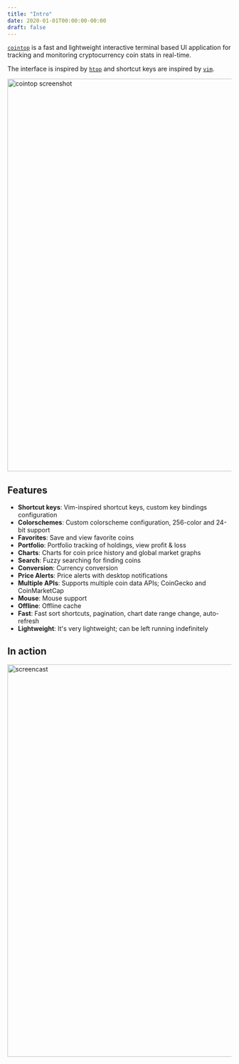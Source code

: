 ```yaml
---
title: "Intro"
date: 2020-01-01T00:00:00-00:00
draft: false
---
```

[`cointop`](https://github.com/cointop-sh/cointop) is a fast and lightweight interactive terminal based UI application for tracking and monitoring cryptocurrency coin stats in real-time.

The interface is inspired by [`htop`](https://en.wikipedia.org/wiki/Htop) and shortcut keys are inspired by [`vim`](https://en.wikipedia.org/wiki/Vim_(text_editor)).

<img src="https://user-images.githubusercontent.com/168240/39569578-7ce9f3b6-4e7a-11e8-82a9-8a18b91b1bd5.png" alt="cointop screenshot" width="880" />

## Features

- **Shortcut keys**: Vim-inspired shortcut keys, custom key bindings configuration
- **Colorschemes**: Custom colorscheme configuration, 256-color and 24-bit support
- **Favorites**: Save and view favorite coins
- **Portfolio**: Portfolio tracking of holdings, view profit & loss
- **Charts**: Charts for coin price history and global market graphs
- **Search**: Fuzzy searching for finding coins
- **Conversion**: Currency conversion
- **Price Alerts**: Price alerts with desktop notifications
- **Multiple APIs**: Supports multiple coin data APIs; CoinGecko and CoinMarketCap
- **Mouse**: Mouse support
- **Offline**: Offline cache
- **Fast**: Fast sort shortcuts, pagination, chart date range change, auto-refresh
- **Lightweight**: It's very lightweight; can be left running indefinitely

## In action

<img src="https://user-images.githubusercontent.com/168240/39569570-75b1547c-4e7a-11e8-8eac-552abaa431f0.gif" alt="screencast" width="880" />
